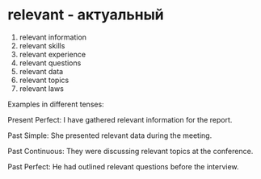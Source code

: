 # relevant - актуальный

1. relevant information
2. relevant skills
3. relevant experience
4. relevant questions
5. relevant data
6. relevant topics
7. relevant laws

Examples in different tenses:

Present Perfect: I have gathered relevant information for the report.

Past Simple: She presented relevant data during the meeting.

Past Continuous: They were discussing relevant topics at the conference.

Past Perfect: He had outlined relevant questions before the interview.
